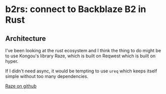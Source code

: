 # b2rs: connect to Backblaze B2 in Rust

## Architecture

I've been looking at the rust ecosystem and I think the thing to do might be to use Kongou's library Raze, which is built on Reqwest which is built on hyper.

If I didn't need async, it would be tempting to use `ureq` which keeps itself simple without too many dependencies.

[Raze on github](https://github.com/KongouDesu/raze)
